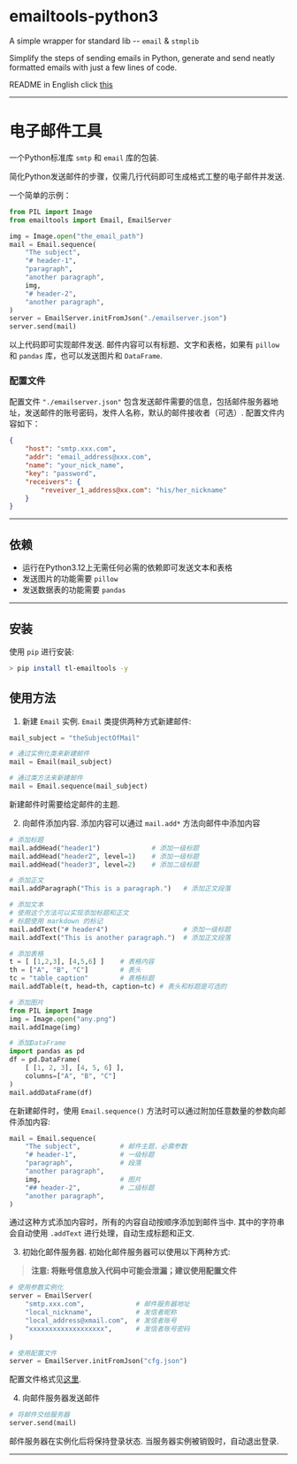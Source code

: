 # emailtools-python3
                                                       
A simple wrapper for standard lib -- `email` & `stmplib`
  
Simplify the steps of sending emails in Python, generate and send neatly formatted emails with just a few lines of code.

README in English click [this](./README_en.md)

---

# 电子邮件工具

一个Python标准库 `smtp` 和 `email` 库的包装.

简化Python发送邮件的步骤，仅需几行代码即可生成格式工整的电子邮件并发送.

一个简单的示例：
``` Python
from PIL import Image
from emailtools import Email, EmailServer

img = Image.open("the_email_path")
mail = Email.sequence(
    "The subject",
    "# header-1",
    "paragraph", 
    "another paragraph",
    img,
    "# header-2",
    "another paragraph",
)
server = EmailServer.initFromJson("./emailserver.json")
server.send(mail)
```
以上代码即可实现邮件发送. 邮件内容可以有标题、文字和表格，如果有 `pillow` 和 `pandas` 库，也可以发送图片和 `DataFrame`.

### 配置文件

配置文件 `"./emailserver.json"` 包含发送邮件需要的信息，包括邮件服务器地址，发送邮件的账号密码，发件人名称，默认的邮件接收者（可选）. 配置文件内容如下：
```json
{
    "host": "smtp.xxx.com",
    "addr": "email_address@xxx.com",
    "name": "your_nick_name",
    "key": "password",
    "receivers": {
        "reveiver_1_address@xx.com": "his/her_nickname"
    }
}
```

---

## 依赖

- 运行在Python3.12上无需任何必需的依赖即可发送文本和表格
- 发送图片的功能需要 `pillow`
- 发送数据表的功能需要 `pandas` 

---

## 安装

使用 `pip` 进行安装:
```bash
> pip install tl-emailtools -y
```

## 使用方法

1. 新建 `Email` 实例. `Email` 类提供两种方式新建邮件:
```Python
mail_subject = "theSubjectOfMail"

# 通过实例化类来新建邮件
mail = Email(mail_subject)

# 通过类方法来新建邮件
mail = Email.sequence(mail_subject)
```
新建邮件时需要给定邮件的主题.

2. 向邮件添加内容. 添加内容可以通过 `mail.add*` 方法向邮件中添加内容
```Python
# 添加标题
mail.addHead("header1")             # 添加一级标题
mail.addHead("header2", level=1)    # 添加一级标题
mail.addHead("header3", level=2)    # 添加二级标题

# 添加正文
mail.addParagraph("This is a paragraph.")   # 添加正文段落

# 添加文本
# 使用这个方法可以实现添加标题和正文
# 标题使用 markdown 的标记
mail.addText("# header4")                   # 添加一级标题
mail.addText("This is another paragraph.")  # 添加正文段落

# 添加表格
t = [ [1,2,3], [4,5,6] ]    # 表格内容
th = ["A", "B", "C"]        # 表头
tc = "table_caption"        # 表格标题
mail.addTable(t, head=th, caption=tc) # 表头和标题是可选的

# 添加图片
from PIL import Image
img = Image.open("any.png")
mail.addImage(img)

# 添加DataFrame
import pandas as pd
df = pd.DataFrame(
    [ [1, 2, 3], [4, 5, 6] ], 
    columns=["A", "B", "C"]
)
mail.addDataFrame(df)
```
在新建邮件时，使用 `Email.sequence()` 方法时可以通过附加任意数量的参数向邮件添加内容:
```Python
mail = Email.sequence(
    "The subject",          # 邮件主题，必需参数
    "# header-1",           # 一级标题
    "paragraph",            # 段落
    "another paragraph",    
    img,                    # 图片
    "## header-2",          # 二级标题
    "another paragraph",
)
```
通过这种方式添加内容时，所有的内容自动按顺序添加到邮件当中. 其中的字符串会自动使用 `.addText` 进行处理，自动生成标题和正文.

3. 初始化邮件服务器. 初始化邮件服务器可以使用以下两种方式:

> **注意: 将账号信息放入代码中可能会泄漏；建议使用配置文件**
```Python
# 使用参数实例化
server = EmailServer(
    "smtp.xxx.com",             # 邮件服务器地址
    "local_nickname",           # 发信者昵称
    "local_address@xmail.com",  # 发信者账号
    "xxxxxxxxxxxxxxxxxxx",      # 发信者账号密码
)

# 使用配置文件
server = EmailServer.initFromJson("cfg.json")
```
配置文件格式见[这里](#配置文件).

4. 向邮件服务器发送邮件

```Python
# 将邮件交给服务器
server.send(mail)
```
邮件服务器在实例化后将保持登录状态. 当服务器实例被销毁时，自动退出登录. 

---
